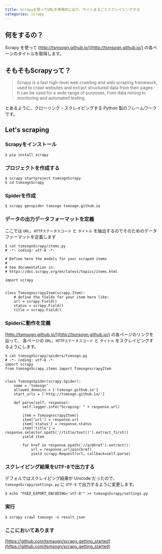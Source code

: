 ```yaml
---
title: Scrapyを使ってURLを再帰的に辿り、サイトまるごとスクレイピングする
categories: scrapy
---
```


## 何をするの？

Scrapy を使って [http://tsmsogn.github.io/](http://tsmsogn.github.io/) の各ページのタイトルを取得します。

## そもそもScrapyって？

> Scrapy is a fast high-level web crawling and web scraping framework, used to crawl websites and extract structured data from their pages. It can be used for a wide range of purposes, from data mining to monitoring and automated testing.

とあるように、クローリング・スクレイピングする Python 製のフレームワークです。

## Let's scraping

### Scrapyをインストール

```
$ pip install scrapy
```

### プロジェクトを作成する

```
$ scrapy startproject tsmsognScrapy
$ cd tsmsognScrapy
```

### Spiderを作成

```
$ scrapy genspider tsmsogn tsmsogn.github.io
```

### データの出力データフォーマットを定義

ここでは `URL`、`HTTPステータスコード` と `タイトル` を抽出するのでそのためのデータファーマットを定義します

```
$ cat tsmsognScrapy/items.py
# -*- coding: utf-8 -*-

# Define here the models for your scraped items
#
# See documentation in:
# https://doc.scrapy.org/en/latest/topics/items.html

import scrapy


class TsmsognscrapyItem(scrapy.Item):
    # define the fields for your item here like:
    url = scrapy.Field()
    status = scrapy.Field()
    title = scrapy.Field()
```

### Spiderに動作を定義

[http://tsmsogn.github.io/](http://tsmsogn.github.io/) の各ページのリンクを辿って、 各ページの `URL`、`HTTPステータスコード` と `タイトル` をスクレイピングするようにします。

```
$ cat tsmsognScrapy/spiders/tsmsogn.py
# -*- coding: utf-8 -*-
import scrapy
from tsmsognScrapy.items import TsmsognscrapyItem


class TsmsognSpider(scrapy.Spider):
    name = 'tsmsogn'
    allowed_domains = ['tsmsogn.github.io']
    start_urls = ['http://tsmsogn.github.io/']

    def parse(self, response):
        self.logger.info("Scraping: " + response.url)

        item = TsmsognscrapyItem()
        item['url'] = response.url
        item['status'] = response.status
        item['title'] = response.selector.xpath('//title/text()').extract_first()
        yield item

        for href in response.xpath('//a/@href').extract():
            url = response.urljoin(href)
            yield scrapy.Request(url, callback=self.parse)

```

### スクレイピング結果をUTF-8で出力する

デフォルではスクレイピング結果が Unicode だったので、`tsmsognScrapy/settings.py` に `UTF-8` で出力するように変更します。

```
$ echo "FEED_EXPORT_ENCODING='utf-8'" >> tsmsognScrapy/settings.py
```

### 実行

```
$ scrapy crawl tsmsogn -o result.json
```

### ここにおいてあります

[https://github.com/tsmsogn/scrapy_getting_started](https://github.com/tsmsogn/scrapy_getting_started)
